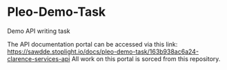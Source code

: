 # Pleo-Demo-Task
Demo API writing task 

The API documentation portal can be accessed via this link: https://sawdde.stoplight.io/docs/pleo-demo-task/163b938ac6a24-clarence-services-api
All work on this portal is sorced from this repository. 
